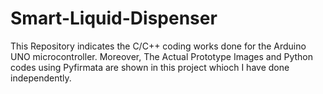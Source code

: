 # Smart-Liquid-Dispenser
 This Repository indicates the C/C++ coding works done for the Arduino UNO microcontroller. Moreover, The Actual Prototype Images and Python codes using Pyfirmata are shown in this project whioch I have done independently.
